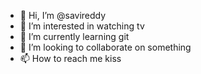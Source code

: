 - 👋 Hi, I’m @savireddy
- 👀 I’m interested in watching tv
- 🌱 I’m currently learning git
- 💞️ I’m looking to collaborate on something
- 📫 How to reach me kiss

<!---
savireddy/savireddy is a ✨ special ✨ repository because its `README.md` (this file) appears on your GitHub profile.
You can click the Preview link to take a look at your changes.
--->
